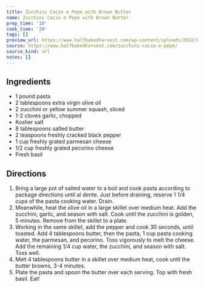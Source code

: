 ```yaml
---
title: Zucchini Cacio e Pepe with Brown Butter
name: Zucchini Cacio e Pepe with Brown Butter
prep_time: '10'
cook_time: '20'
tags: []
preview_url: https://www.halfbakedharvest.com/wp-content/uploads/2022/06/Zucchini-Cacio-e-Pepe-with-Brown-Butter-7.jpg
source: https://www.halfbakedharvest.com/zucchini-cacio-e-pepe/
source_kind: url
notes: []
---
```


## Ingredients
- 1 pound pasta
- 2 tablespoons extra virgin olive oil
- 2  zucchini or yellow summer squash, sliced
- 1-2 cloves garlic, chopped
- Kosher salt
- 8 tablespoons salted butter
- 2 teaspoons freshly cracked black pepper
- 1 cup freshly grated parmesan cheese
- 1/2 cup freshly grated pecorino cheese
- Fresh basil


## Directions
1. Bring a large pot of salted water to a boil and cook pasta according to package directions until al dente. Just before draining, reserve 1 1/4 cups of the pasta cooking water. Drain.
2. Meanwhile, heat the olive oil in a large skillet over medium heat. Add the zucchini, garlic, and season with salt. Cook until the zucchini is golden, 5 minutes. Remove from the skillet to a plate.
3. Working in the same skillet, add the pepper and cook 30 seconds, until toasted. Add 4 tablespoons butter, then the pasta, 1 cup pasta cooking water, the parmesan, and pecorino. Toss vigorously to melt the cheese. Add the remaining 1/4 cup water, the zucchini, and season with salt. Toss well.
4. Melt 4 tablespoons butter in a skillet over medium heat, cook until the butter browns, 3-4 minutes.
5. Plate the pasta and spoon the butter over each serving. Top with fresh basil. Eat!
